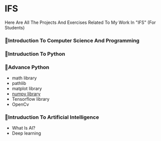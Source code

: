 # IFS
Here Are All The Projects And Exercises Related To My Work In "IFS" (For Students)

### 🔺Introduction To Computer Science And Programming

### 🔺Intruduction To Python 

### 🔺Advance Python

-  math library
-  pathlib
-  matplot library
-  [numpy library]([https://](https://colab.research.google.com/drive/1L69DT-QKJAqa1QoVXkmuUtdJ5q2_Xvox#scrollTo=1iVB-sfvkzpq))
-  Tensorflow library
-  OpenCv

### 🔺Intruduction To Artificial Intelligence
+ What Is AI?
+ Deep learning
      
      
